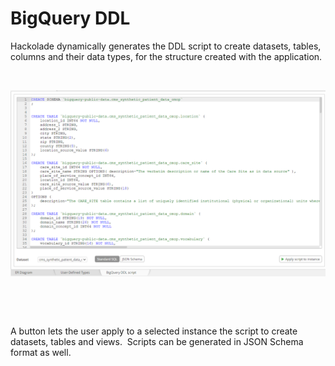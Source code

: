 # BigQuery DDL

Hackolade dynamically generates the DDL script to create datasets, tables, columns and their data types, for the structure created with the application.

&nbsp;

![BigQuery DDL forward-engineering](<lib/BigQuery%20DDL%20forward-engineering.png>)

&nbsp;

&nbsp;

A button lets the user apply to a selected instance the script to create datasets, tables and views.&nbsp; Scripts can be generated in JSON Schema format as well.
